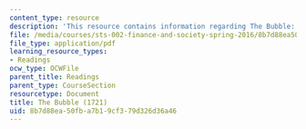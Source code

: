 ```yaml
---
content_type: resource
description: 'This resource contains information regarding The Bubble: A Poem.'
file: /media/courses/sts-002-finance-and-society-spring-2016/8b7d88ea50fba7b19cf379d326d36a46_MITSTS_002S16_SwiftBubble.pdf
file_type: application/pdf
learning_resource_types:
- Readings
ocw_type: OCWFile
parent_title: Readings
parent_type: CourseSection
resourcetype: Document
title: The Bubble (1721)
uid: 8b7d88ea-50fb-a7b1-9cf3-79d326d36a46
---
```


